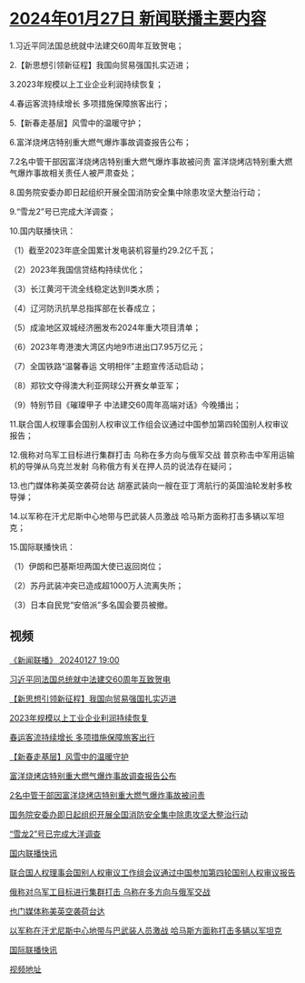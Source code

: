 # [2024年01月27日 新闻联播主要内容](https://tv.cctv.com/lm/xwlb/day/20240127.shtml)

1.习近平同法国总统就中法建交60周年互致贺电；

2.【新思想引领新征程】我国向贸易强国扎实迈进；

3.2023年规模以上工业企业利润持续恢复；

4.春运客流持续增长 多项措施保障旅客出行；

5.【新春走基层】风雪中的温暖守护；

6.富洋烧烤店特别重大燃气爆炸事故调查报告公布；

7.2名中管干部因富洋烧烤店特别重大燃气爆炸事故被问责 富洋烧烤店特别重大燃气爆炸事故相关责任人被严肃查处；

8.国务院安委办即日起组织开展全国消防安全集中除患攻坚大整治行动；

9.“雪龙2”号已完成大洋调查；

10.国内联播快讯：

（1）截至2023年底全国累计发电装机容量约29.2亿千瓦；

（2）2023年我国信贷结构持续优化；

（3）长江黄河干流全线稳定达到Ⅱ类水质；

（4）辽河防汛抗旱总指挥部在长春成立；

（5）成渝地区双城经济圈发布2024年重大项目清单；

（6）2023年粤港澳大湾区内地9市进出口7.95万亿元；

（7）全国铁路“温馨春运 文明相伴”主题宣传活动启动；

（8）郑钦文夺得澳大利亚网球公开赛女单亚军；

（9）特别节目《璀璨甲子 中法建交60周年高端对话》今晚播出；

11.联合国人权理事会国别人权审议工作组会议通过中国参加第四轮国别人权审议报告；

12.俄称对乌军工目标进行集群打击 乌称在多方向与俄军交战 普京称击中军用运输机的导弹从乌克兰发射 乌称俄方有关在押人员的说法存在疑问；

13.也门媒体称美英空袭荷台达 胡塞武装向一艘在亚丁湾航行的英国油轮发射多枚导弹；

14.以军称在汗尤尼斯中心地带与巴武装人员激战 哈马斯方面称打击多辆以军坦克；

15.国际联播快讯：

（1）伊朗和巴基斯坦两国大使已返回岗位；

（2）苏丹武装冲突已造成超1000万人流离失所；

（3）日本自民党“安倍派”多名国会要员被撤。

## 视频

[《新闻联播》 20240127 19:00](https://tv.cctv.com/2024/01/27/VIDEZFlqiJwZLTkMCf2n4ld2240127.shtml)

[习近平同法国总统就中法建交60周年互致贺电](https://tv.cctv.com/2024/01/27/VIDEmVELeB7H5DE8c6R5o6GO240127.shtml)

[【新思想引领新征程】我国向贸易强国扎实迈进](https://tv.cctv.com/2024/01/27/VIDE2h9Wz23gJ9jPjRatE1go240127.shtml)

[2023年规模以上工业企业利润持续恢复](https://tv.cctv.com/2024/01/27/VIDEY5a7X4a3pGse7BGQyhwI240127.shtml)

[春运客流持续增长 多项措施保障旅客出行](https://tv.cctv.com/2024/01/27/VIDEcouHmZvAz6HTZCGRDh1t240127.shtml)

[【新春走基层】风雪中的温暖守护](https://tv.cctv.com/2024/01/27/VIDEcCjVubiNC7dW0CLnWL01240127.shtml)

[富洋烧烤店特别重大燃气爆炸事故调查报告公布](https://tv.cctv.com/2024/01/27/VIDE5mfXQJOw90Vwen0OWGJl240127.shtml)

[2名中管干部因富洋烧烤店特别重大燃气爆炸事故被问责](https://tv.cctv.com/2024/01/27/VIDEya3PmJtBWotxF2EpYJwp240127.shtml)

[国务院安委办即日起组织开展全国消防安全集中除患攻坚大整治行动](https://tv.cctv.com/2024/01/27/VIDEU5TCWkgRR63htRTFKXH6240127.shtml)

[“雪龙2”号已完成大洋调查](https://tv.cctv.com/2024/01/27/VIDEuuhGz94TykCBtNmgsO2f240127.shtml)

[国内联播快讯](https://tv.cctv.com/2024/01/27/VIDE3cSxT7toMTSQYatVTt3M240127.shtml)

[联合国人权理事会国别人权审议工作组会议通过中国参加第四轮国别人权审议报告](https://tv.cctv.com/2024/01/27/VIDEoxxpEpm3QXrvX06mtqXT240127.shtml)

[俄称对乌军工目标进行集群打击 乌称在多方向与俄军交战](https://tv.cctv.com/2024/01/27/VIDEozUjEN1tCkSCw0EKCqSX240127.shtml)

[也门媒体称美英空袭荷台达](https://tv.cctv.com/2024/01/27/VIDE40RoaMNllqM9SujnYqQL240127.shtml)

[以军称在汗尤尼斯中心地带与巴武装人员激战 哈马斯方面称打击多辆以军坦克](https://tv.cctv.com/2024/01/27/VIDEMqR7IPDZyqbiCFD7iVq7240127.shtml)

[国际联播快讯](https://tv.cctv.com/2024/01/27/VIDE4NRz194hzHL11A3ltvoi240127.shtml)

[视频地址](https://tv.cctv.com/lm/xwlb/day/20240127.shtml) 

